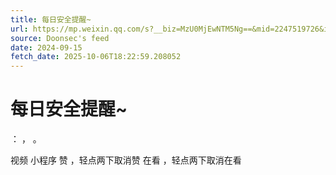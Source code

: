 ```yaml
---
title: 每日安全提醒~
url: https://mp.weixin.qq.com/s?__biz=MzU0MjEwNTM5Ng==&mid=2247519726&idx=5&sn=3f2a4ebd1a516a127f5a5dff9e8bd8f9
source: Doonsec's feed
date: 2024-09-15
fetch_date: 2025-10-06T18:22:59.208052
---
```


# 每日安全提醒~

：
，
。

视频
小程序
赞
，轻点两下取消赞
在看
，轻点两下取消在看